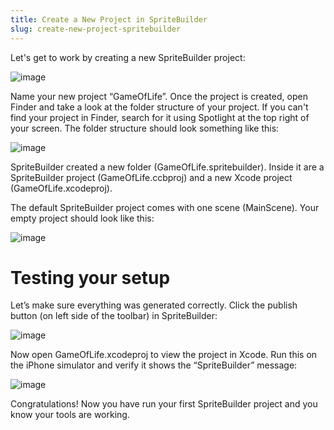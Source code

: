 ```yaml
---
title: Create a New Project in SpriteBuilder
slug: create-new-project-spritebuilder
---       
```


Let's get to work by creating a new SpriteBuilder project:

![image](https://s3.amazonaws.com/mgwu-misc/Spritebuilder+Tutorial/Spritebuilder_NewProject.png)

Name your new project “GameOfLife”. Once the project is created, open
Finder and take a look at the folder structure of your project. If you
can't find your project in Finder, search for it using Spotlight at the
top right of your screen. The folder structure should look something
like this:

![image](http://static.makegameswith.us.s3.amazonaws.com/media/tutorial_media/2015/01/13/sbGoLCreation.png)

SpriteBuilder created a new folder (GameOfLife.spritebuilder). Inside it
are a SpriteBuilder project (GameOfLife.ccbproj) and a new Xcode project
(GameOfLife.xcodeproj).

The default SpriteBuilder project comes with one scene (MainScene). Your
empty project should look like this:

![image](https://s3.amazonaws.com/mgwu-misc/Spritebuilder+Tutorial/Sprtebuilder_EmptyProject.png)

Testing your setup
==================

Let’s make sure everything was generated correctly. Click the publish
button (on left side of the toolbar) in SpriteBuilder:

![image](https://s3.amazonaws.com/mgwu-misc/Spritebuilder+Tutorial/Spritebuilder_Publish.png)

Now open GameOfLife.xcodeproj to view the project in Xcode. Run this on
the iPhone simulator and verify it shows the “SpriteBuilder” message:

![image](https://s3.amazonaws.com/mgwu-misc/Spritebuilder+Tutorial/Spritebuilder_Xcode_Launch.png)

Congratulations! Now you have run your first SpriteBuilder project and
you know your tools are working.